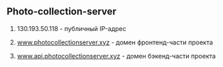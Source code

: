 ## Photo-collection-server

1. 130.193.50.118 - публичный IP-адрес

2. www.photocollectionserver.xyz - домен фронтенд-части проекта

3. www.api.photocollectionserver.xyz - домен бэкенд-части проекта

